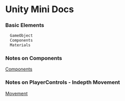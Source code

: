 # Unity Mini Docs


### Basic Elements

```bash
  GameObject
  Components
  Materials
```

### Notes on Components
[Components](https://github.com/sudo-aptinstaller/unity_docs/blob/master/components.md)

### Notes on PlayerControls - Indepth Movement

[Movement](https://github.com/sudo-aptinstaller/unity_docs/blob/master/movement.md)
